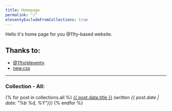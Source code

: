 ```yaml
---
title: Homepage
permalink: "/"
eleventyExcludeFromCollections: true
---
```


Hello it's home page for you @11ty-based website.


## Thanks to:

- [@11ty/eleventy](https://www.11ty.dev/)
- [new.css](https://newcss.net/)

---

### Collection - All:
    
{% for post in collections.all %}
    <a href="{{ post.url }}">{{ post.data.title }}</a> <i>(written {{ post.date | date: "%b %d, %Y"}})</i>
{% endfor %}
